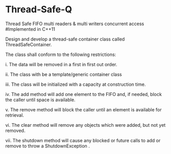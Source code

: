# Thread-Safe-Q
Thread Safe FIFO multi readers &amp; multi writers concurrent access 
#Implemented in C++11

Design and develop a thread-safe container class called ThreadSafeContainer.

 The class shall conform to the following restrictions:
 
i. The data will be removed in a first in first out order.

ii. The class with be a template/generic container class

iii. The class will be initialized with a capacity at construction time.

iv. The add method will add one element to the FIFO and, if needed, block
the caller until space is available.

v. The remove method will block the caller until an element is available for
retrieval.

vi. The clear method will remove any objects which were added, but not yet
removed.

vii. The shutdown method will cause any blocked or future calls to add or
remove to throw a ShutdownException .
